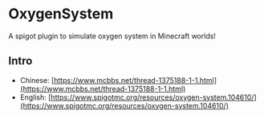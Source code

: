 # OxygenSystem
A spigot plugin to simulate oxygen system in Minecraft worlds!

## Intro

* Chinese: [https://www.mcbbs.net/thread-1375188-1-1.html](https://www.mcbbs.net/thread-1375188-1-1.html)
* English: [https://www.spigotmc.org/resources/oxygen-system.104610/](https://www.spigotmc.org/resources/oxygen-system.104610/)